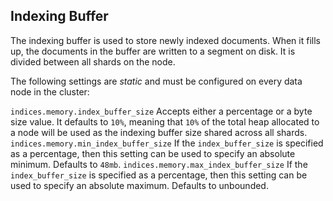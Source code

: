 ## Indexing Buffer

The indexing buffer is used to store newly indexed documents. When it fills up, the documents in the buffer are written to a segment on disk. It is divided between all shards on the node.

The following settings are _static_ and must be configured on every data node in the cluster:

`indices.memory.index_buffer_size`
     Accepts either a percentage or a byte size value. It defaults to `10%`, meaning that `10%` of the total heap allocated to a node will be used as the indexing buffer size shared across all shards. 
`indices.memory.min_index_buffer_size`
     If the `index_buffer_size` is specified as a percentage, then this setting can be used to specify an absolute minimum. Defaults to `48mb`. 
`indices.memory.max_index_buffer_size`
     If the `index_buffer_size` is specified as a percentage, then this setting can be used to specify an absolute maximum. Defaults to unbounded. 
